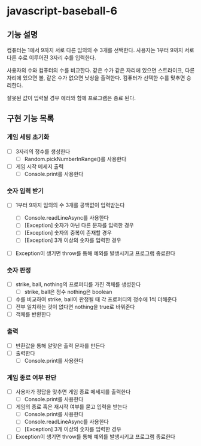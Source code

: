 # javascript-baseball-6

## 기능 설명

컴퓨터는 1에서 9까지 서로 다른 임의의 수 3개를 선택한다.
사용자는 1부터 9까지 서로 다른 수로 이루어진 3자리 수를 입력한다.

사용자의 수와 컴퓨터의 수를 비교한다.
같은 수가 같은 자리에 있으면 스트라이크, 다른 자리에 있으면 볼, 같은 수가 없으면 낫싱을 출력한다.
컴퓨터가 선택한 수를 맞추면 승리한다.

잘못된 값이 입력될 경우 에러와 함께 프로그램은 종료 된다.

## 구현 기능 목록 

### 게임 세팅 초기화

- [ ] 3자리의 정수를 생성한다
	- [ ] Random.pickNumberInRange()를 사용한다
- [ ] 게임 시작 메세지 출력
	- [ ] Console.print를 사용한다

### 숫자 입력 받기

- [ ] 1부터 9까지 임의의 수 3개를 공백없이 입력받는다
	- [ ] Console.readLineAsync를 사용한다
	- [ ] [Exception] 숫자가 아닌 다른 문자를 입력한 경우
	- [ ] [Exception] 숫자의 중복이 존재할 경우
	- [ ] [Exception] 3개 이상의 숫자를 입력한 경우
- [ ] Exception이 생기면 throw를 통해 예외를 발생시키고 프로그램 종료한다


### 숫자 판정

-	[ ] strike, ball, nothing의 프로퍼티를 가진 객체를 생성한다
	- [ ] strike, ball은 정수 nothing은 boolean
- [ ] 수를 비교하여 strike, ball이 판정될 때 각 프로퍼티의 정수에 1씩 더해준다
- [ ] 전부 일치하는 것이 없다면 nothing을 true로 바꿔준다
- [ ] 객체를 반환한다

### 출력

- [ ] 반환값을 통해 알맞은 출력 문자를 만든다
- [ ] 출력한다
	- [ ] Console.print를 사용한다

### 게임 종료 여부 판단

- [ ] 사용자가 정답을 맞추면 게임 종료 메세지를 출력한다
	- [ ] Console.print를 사용한다
-[ ] 게임의 종료 혹은 재시작 여부를 묻고 입력을 받는다
	- [ ] Console.print를 사용한다
	- [ ] Console.readLineAsync를 사용한다
  - [ ] [Exception] 3개 이상의 숫자를 입력한 경우
- [ ] Exception이 생기면 throw를 통해 예외를 발생시키고 프로그램 종료한다